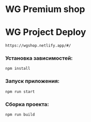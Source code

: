 # WG Premium shop

# WG Project Deploy
`
https://wgshop.netlify.app/#/
`
### Установка зависимостей:
``
npm install
``
### Запуск приложения:
``
npm run start
``
### Сборка проекта:
``
npm run build
``
